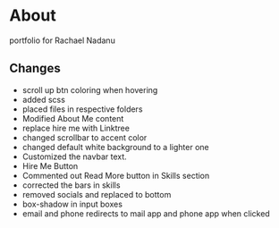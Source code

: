 # About

portfolio for Rachael Nadanu

## Changes

- scroll up btn coloring when hovering
- added scss
- placed files in respective folders
- Modified About Me content
- replace hire me with Linktree
- changed scrollbar to accent color
- changed default white background to a lighter one
- Customized the navbar text.
- Hire Me Button
- Commented out Read More button in Skills section
- corrected the bars in skills
- removed socials and replaced to bottom
- box-shadow in input boxes
- email and phone redirects to mail app and phone app when clicked
